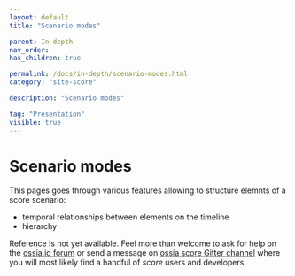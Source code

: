 ```yaml
---
layout: default
title: "Scenario modes"

parent: In depth
nav_order: 
has_children: true

permalink: /docs/in-depth/scenario-modes.html
category: "site-score"

description: "Scenario modes"

tag: "Presentation"
visible: true
---
```


# Scenario modes

This pages goes through various features allowing to structure elemnts of a score scenario:
- temporal relationships between elements on the timeline
- hierarchy

Reference is not yet available. Feel more than welcome to ask for help on the [ossia.io forum](https://forum.ossia.io) or send a message on [ossia score Gitter channel](https://gitter.im/ossia/score) where you will most likely find a handful of *score* users and developers.